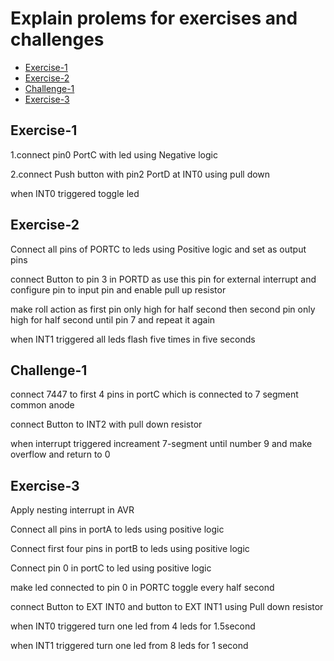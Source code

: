 # Explain prolems for exercises and challenges
- [Exercise-1](#Exercise-1)
- [Exercise-2](#Exercise-2)
- [Challenge-1](#Challenge-1)
- [Exercise-3](#Exercise-3)

## Exercise-1
<p>1.connect pin0 PortC with led using Negative logic</p>
<p>2.connect Push button with pin2 PortD at INT0 using pull down </p>
<p>when INT0 triggered toggle led</p>

## Exercise-2
<p>Connect all pins of PORTC to leds using Positive logic and set as output pins</p>
<p>connect Button to pin 3 in PORTD as use this pin for external interrupt and configure pin to input pin and enable pull up resistor</p>
<p>make roll action as first pin only high for half second then second pin only high for half second until pin 7 and repeat it again </p>
<p>when INT1 triggered all leds flash five times in five seconds</p>


## Challenge-1
<p>connect 7447 to first 4 pins in portC  which is connected to 7 segment common anode</p>
<p>connect Button to INT2 with pull down resistor</p>
<p>when interrupt triggered increament 7-segment until number 9 and make overflow and return to 0</p>

## Exercise-3
<p>Apply nesting interrupt in AVR </p>
<p>Connect all pins in portA to leds using positive logic  </p>
<p>Connect first four pins in portB to leds using positive logic </p>
<p>Connect pin 0 in portC to led using positive logic</p>
<p>make led connected to pin 0 in PORTC toggle every half second</p>
<p>connect Button to EXT INT0 and button to EXT INT1 using Pull down resistor</p>
<p>when INT0 triggered turn one led from 4 leds for 1.5second </p>
<p>when INT1 triggered turn one led from 8 leds for 1 second</p>